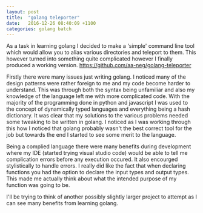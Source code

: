 ```yaml
---
layout: post
title:  "golang teleporter"
date:   2016-12-26 08:40:09 +1100
categories: golang batch
---
```


As a task in learning golang I decided to make a 'simple' command line tool which would allow you to alias various directories and teleport to them.  This however turned into something quite complicated however I finally produced a working version. https://github.com/aa-neg/golang-teleporter

Firstly there were many issues just writing golang. I noticed many of the design patterns were rather foreign to me and my code become harder to understand. This was through both the syntax being unfamiliar and also my knowledge of the language left me with more complicated code. With the majority of the programming done in python and javascript I was used to the concept of dynamically typed languages and everything being a hash dictionary. It was clear that my solutions to the various problems needed some tweaking to be written in golang. I noticed as I was working through this how I noticed that golang probably wasn't the best correct tool for the job but towards the end I started to see some merit to the language.

Being a complied language there were many benefits during development where my IDE (started trying visual studio code) would be able to tell me complication errors before any execution occured. It also encourged stylistically to handle errors. I really did like the fact that when declaring functions you had the option to declare the input types and output types. This made me actually think about what the intended purpose of my function was going to be. 

I'll be trying to think of another possibly slightly larger project to attempt as I can see many benefits from learning golang. 


